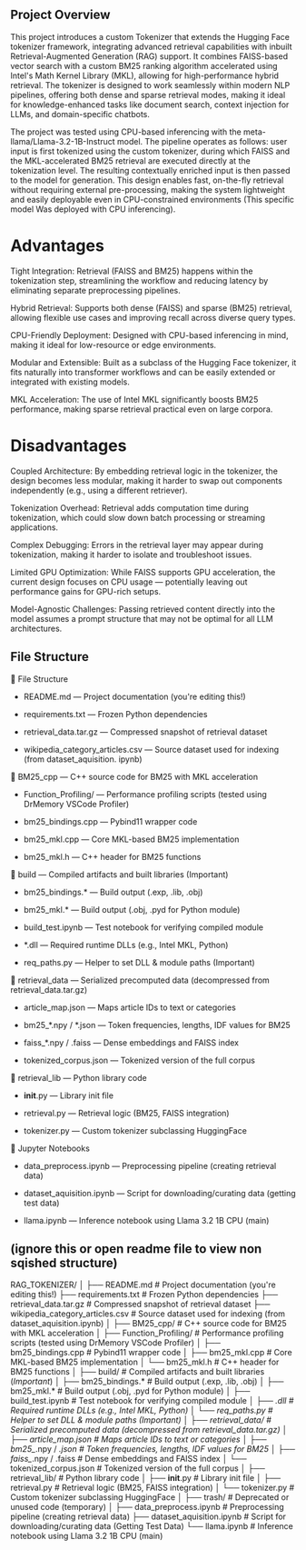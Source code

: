## Project Overview

This project introduces a custom Tokenizer that extends the Hugging Face tokenizer framework, 
integrating advanced retrieval capabilities with inbuilt Retrieval-Augmented Generation (RAG) support. 
It combines FAISS-based vector search with a custom BM25 ranking algorithm accelerated using Intel's Math Kernel Library (MKL), 
allowing for high-performance hybrid retrieval. The tokenizer is designed to work seamlessly within modern NLP pipelines, 
offering both dense and sparse retrieval modes, making it ideal for knowledge-enhanced tasks like document search, 
context injection for LLMs, and domain-specific chatbots.

The project was tested using CPU-based inferencing with the meta-llama/Llama-3.2-1B-Instruct model. 
The pipeline operates as follows: user input is first tokenized using the custom tokenizer, 
during which FAISS and the MKL-accelerated BM25 retrieval are executed directly at the tokenization level. 
The resulting contextually enriched input is then passed to the model for generation. 
This design enables fast, on-the-fly retrieval without requiring external pre-processing, 
making the system lightweight and easily deployable even in CPU-constrained environments (This specific model Was deployed with CPU inferencing).


# Advantages

Tight Integration: Retrieval (FAISS and BM25) happens within the tokenization step, streamlining the workflow and reducing latency by eliminating separate preprocessing pipelines.

Hybrid Retrieval: Supports both dense (FAISS) and sparse (BM25) retrieval, allowing flexible use cases and improving recall across diverse query types.

CPU-Friendly Deployment: Designed with CPU-based inferencing in mind, making it ideal for low-resource or edge environments.

Modular and Extensible: Built as a subclass of the Hugging Face tokenizer, it fits naturally into transformer workflows and can be easily extended or integrated with existing models.

MKL Acceleration: The use of Intel MKL significantly boosts BM25 performance, making sparse retrieval practical even on large corpora.

# Disadvantages

Coupled Architecture: By embedding retrieval logic in the tokenizer, the design becomes less modular, making it harder to swap out components independently (e.g., using a different retriever).

Tokenization Overhead: Retrieval adds computation time during tokenization, which could slow down batch processing or streaming applications.

Complex Debugging: Errors in the retrieval layer may appear during tokenization, making it harder to isolate and troubleshoot issues.

Limited GPU Optimization: While FAISS supports GPU acceleration, the current design focuses on CPU usage — potentially leaving out performance gains for GPU-rich setups.

Model-Agnostic Challenges: Passing retrieved content directly into the model assumes a prompt structure that may not be optimal for all LLM architectures.


## File Structure



📁 File Structure
+ README.md — Project documentation (you're editing this!)

+ requirements.txt — Frozen Python dependencies

+ retrieval_data.tar.gz — Compressed snapshot of retrieval dataset

+ wikipedia_category_articles.csv — Source dataset used for indexing (from dataset_aquisition.  ipynb)

📂 BM25_cpp — C++ source code for BM25 with MKL acceleration
+ Function_Profiling/ — Performance profiling scripts (tested using DrMemory VSCode Profiler)

+ bm25_bindings.cpp — Pybind11 wrapper code

+ bm25_mkl.cpp — Core MKL-based BM25 implementation

+ bm25_mkl.h — C++ header for BM25 functions

📂 build — Compiled artifacts and built libraries (Important)
+ bm25_bindings.* — Build output (.exp, .lib, .obj)

+ bm25_mkl.* — Build output (.obj, .pyd for Python module)

+ build_test.ipynb — Test notebook for verifying compiled module

+ *.dll — Required runtime DLLs (e.g., Intel MKL, Python)

+ req_paths.py — Helper to set DLL & module paths (Important)

📂 retrieval_data — Serialized precomputed data (decompressed from retrieval_data.tar.gz)
+ article_map.json — Maps article IDs to text or categories

+ bm25_*.npy / *.json — Token frequencies, lengths, IDF values for BM25

+ faiss_*.npy / .faiss — Dense embeddings and FAISS index

+ tokenized_corpus.json — Tokenized version of the full corpus

📂 retrieval_lib — Python library code
+ __init__.py — Library init file

+ retrieval.py — Retrieval logic (BM25, FAISS integration)

+ tokenizer.py — Custom tokenizer subclassing HuggingFace


🧪 Jupyter Notebooks
+ data_preprocess.ipynb — Preprocessing pipeline (creating retrieval data)

+ dataset_aquisition.ipynb — Script for downloading/curating data (getting test data)

+ llama.ipynb — Inference notebook using Llama 3.2 1B CPU (main)


## (ignore this or open readme file to view non sqished structure)

RAG_TOKENIZER/
│
├── README.md                         # Project documentation (you're editing this!)
├── requirements.txt                  # Frozen Python dependencies
├── retrieval_data.tar.gz             # Compressed snapshot of retrieval dataset
├── wikipedia_category_articles.csv   # Source dataset used for indexing (from dataset_aquisition.ipynb)
│
├── BM25_cpp/                         # C++ source code for BM25 with MKL acceleration
│   ├── Function_Profiling/           # Performance profiling scripts (tested using DrMemory VSCode Profiler)
│   ├── bm25_bindings.cpp             # Pybind11 wrapper code
│   ├── bm25_mkl.cpp                  # Core MKL-based BM25 implementation
│   └── bm25_mkl.h                    # C++ header for BM25 functions
│
├── build/                            # Compiled artifacts and built libraries (*Important*)
│   ├── bm25_bindings.*               # Build output (.exp, .lib, .obj)
│   ├── bm25_mkl.*                    # Build output (.obj, .pyd for Python module)
│   ├── build_test.ipynb              # Test notebook for verifying compiled module
│   ├── *.dll                         # Required runtime DLLs (e.g., Intel MKL, Python)
│   └── req_paths.py                  # Helper to set DLL & module paths (*Important*)
│
├── retrieval_data/                   # Serialized precomputed data (decompressed from retrieval_data.tar.gz)
│   ├── article_map.json              # Maps article IDs to text or categories
│   ├── bm25_*.npy / *.json           # Token frequencies, lengths, IDF values for BM25
│   ├── faiss_*.npy / .faiss          # Dense embeddings and FAISS index
│   └── tokenized_corpus.json         # Tokenized version of the full corpus
│
├── retrieval_lib/                    # Python library code
│   ├── __init__.py                   # Library init file
│   ├── retrieval.py                  # Retrieval logic (BM25, FAISS integration)
│   └── tokenizer.py                  # Custom tokenizer subclassing HuggingFace
│
├── trash/                            # Deprecated or unused code (temporary)
│
├── data_preprocess.ipynb             # Preprocessing pipeline (creating retrieval data)
├── dataset_aquisition.ipynb          # Script for downloading/curating data (Getting Test Data)
└── llama.ipynb                       # Inference notebook using Llama 3.2 1B CPU (main)
